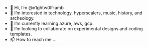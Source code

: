 - 👋 Hi, I’m @n1ghtw0lf-amb
- 👀 I’m interested in technology, hyperscalers, music, history, and archeology.
- 🌱 I’m currently learning azure, aws, gcp.
- 💞️ I’m looking to collaborate on experimental designs and coding templates.
- 📫 How to reach me ...

<!---
n1ghtw0lf-amb/n1ghtw0lf-amb is a ✨ special ✨ repository because its `README.md` (this file) appears on your GitHub profile.
You can click the Preview link to take a look at your changes.
--->
